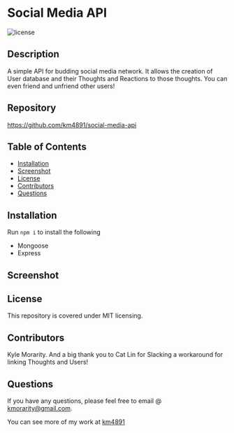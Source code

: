   # Social Media API

  ![license](https://img.shields.io/badge/License-MIT-brightgreen.svg)

  ## Description

   A simple API for budding social media network. It allows the creation of User database and their Thoughts and Reactions to those thoughts. You can even friend and unfriend other users!

  ## Repository

  https://github.com/km4891/social-media-api

  ## Table of Contents
  - [Installation](#Installation)
  - [Screenshot](#Screenshot)
  - [License](#License)
  - [Contributors](#Contributors)
  - [Questions](#Questions)

  ## Installation

  Run ```npm i``` to install the following

  * Mongoose
  * Express

  ## Screenshot

  

  ## License

  This repository is covered under MIT licensing.

  ## Contributors

  Kyle Morarity. And a big thank you to Cat Lin for Slacking a workaround for linking Thoughts and Users! 
  


  ## Questions

  If you have any questions, please feel free to email @ kmorarity@gmail.com.
  
  You can see more of my work at [km4891](https://github.com/km4891)